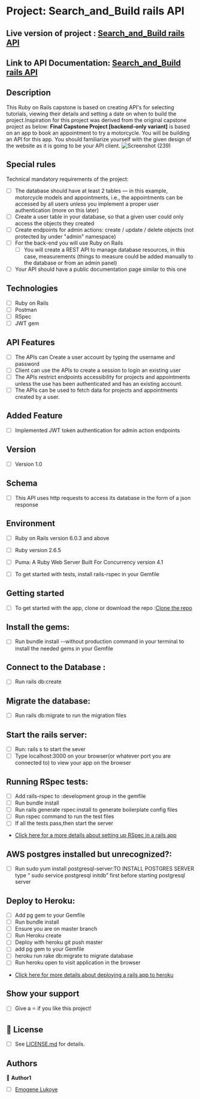 # Project: Search_and_Build rails API

## Live version of project : [Search_and_Build rails API](https://fast-falls-25301.herokuapp.com/)

## Link to API Documentation: [Search_and_Build rails API](https://documenter.getpostman.com/view/11639084/T17Dg8ox)


## Description
This Ruby on Rails capstone is based on creating API's for selecting tutorials, viewing their details and setting a date on when to build the project.Inspiration for this project was derived from the original capstone project as below: 
**Final Capstone Project [backend-only variant]** is based on an app to book an appointment to try a motorcycle. You will be building an API for this app. You should familiarize yourself with the given design of the website as it is going to be your API client.
![Screenshot (239)](https://user-images.githubusercontent.com/46542515/85428143-71a2e480-b585-11ea-9f23-cc6302bbae6b.png)



## Special rules
Technical mandatory requirements of the project:

- [ ] The database should have at least 2 tables — in this example, motorcycle models and appointments, i.e., the appointments can be accessed by all users unless you implement a proper user authentication (more on this later)
- [ ] Create a user table in your database, so that a given user could only access the objects they created
- [ ] Create endpoints for admin actions: create / update / delete objects (not protected by under "admin" namespace)
- [ ] For the back-end you will use Ruby on Rails
    - [ ] You will create a REST API to manage database resources, in this case, measurements (things to measure could be added manually to the database or from an admin panel)
- [ ] Your API should have a public documentation page similar to this one
   
## Technologies
- [ ] Ruby on Rails
- [ ] Postman
- [ ] RSpec
- [ ] JWT gem

##  API Features
- [ ] The APIs can Create  a user account by typing the username and password
- [ ] Client can use the APIs to create a session to login an existing user
- [ ] The APIs restrict endpoints accessibility for projects and appointments unless the use has been authenticated and has an existing account.
- [ ] The APIs can be used to fetch data for projects and appointments created by a user.

## Added Feature
- [ ] Implemented JWT token authentication for admin action endpoints

## Version 
- [ ] Version 1.0

## Schema
- [ ] This API uses http requests to access its database in the form of a json response

## Environment
- [ ] Ruby on Rails version  6.0.3 and above
- [ ] Ruby version 2.6.5
- [ ] Puma: A Ruby Web Server Built For Concurrency version 4.1
- [ ] To get started with tests, install rails-rspec in your Gemfile 


## Getting started
- [ ] To get started with the app, clone or download the repo :[Clone the repo](https://github.com/Elukoye/search_n_build.git)

## Install the gems: 
- [ ] Run bundle install --without production command in your terminal to install the needed gems in your Gemfile

## Connect to the Database :
- [ ] Run rails db:create

## Migrate the database:
- [ ] Run rails db:migrate to run the migration files

## Start the rails server:
- [ ] Run: rails s to start the sever
- [ ] Type localhost:3000 on your browser(or whatever port you are connected to) to view your app on the browser

## Running RSpec tests:
- [ ] Add rails-rspec to :development group in the gemfile
- [ ] Run bundle install
- [ ] Run rails generate rspec:install to generate boilerplate config files
- [ ] Run rspec command to run the test files
- [ ] If all the tests pass,then start the server
- [Click here for a more details about setting up RSpec in a rails app](https://github.com/rspec/rspec-rails)

## AWS postgres installed but unrecognized?:
- [ ] Run sudo yum install postgresql-server:TO INSTALL POSTGRES SERVER type “ sudo service postgresql initdb” 
      first before starting postgresql server

## Deploy to Heroku: 
- [ ] Add pg gem to your Gemfile
- [ ] Run bundle install
- [ ] Ensure you are on master branch
- [ ] Run Heroku create
- [ ] Deploy with heroku git push master
- [ ] add pg gem to your Gemfile
- [ ] heroku run rake db:migrate to migrate database
- [ ] Run heroku open to visit application in the browser
- [Click here for more details about deploying a rails app to heroku ](https://devcenter.heroku.com/articles/getting-started-with-rails6#add-the-pg-gem)

## Show your support
- [ ] Give a ⭐️ if you like this project!

## 📝 License
* [ ] See [LICENSE.md](https://github.com/Elukoye/search_n_build/blob/master/LICENSE.md) for details.

## Authors

👤 **Author1**
* [ ] [Emogene Lukoye](https://github.com/Elukoye)
